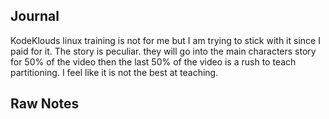 ## Journal
KodeKlouds linux training is not for me but I am trying to stick with it since I paid for it. The story is peculiar. they will go into the main characters story for 50% of the video then the last 50% of the video is a rush to teach partitioning. I feel like it is not the best at teaching.

## Raw Notes
